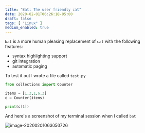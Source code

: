 ```yaml
---
title: "Bat: The user friendly cat"
date: 2020-02-01T06:26:18-05:00
draft: false
tags: [ "Linux" ]
medium_enabled: true
---
```


`bat` is a more human pleasing replacement of `cat` with the following features:

- syntax highlighting support
- git integration
- automatic paging

To test it out I wrote a file called `test.py`

```python
from collections import Counter

items = [1,3,1,6,3]
c = Counter(items)

print(c[1])
```

And here's a screenshot of my terminal session when I called `bat`

![image-20200201063050726](/files/images/blog/20200201063050726.png)
